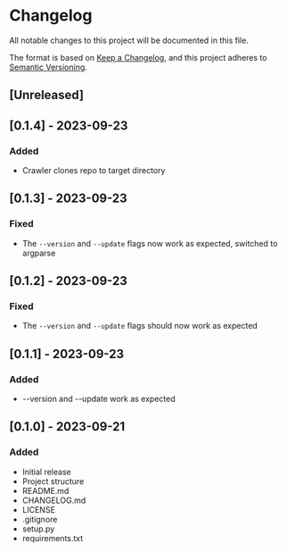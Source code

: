 # Changelog

All notable changes to this project will be documented in this file.

The format is based on [Keep a Changelog](https://keepachangelog.com/en/1.0.0/), 
and this project adheres to [Semantic Versioning](https://semver.org/spec/v2.0.0.html).

## [Unreleased]

## [0.1.4] - 2023-09-23

### Added

- Crawler clones repo to target directory

## [0.1.3] - 2023-09-23

### Fixed

- The `--version` and `--update` flags now work as expected, switched to argparse

## [0.1.2] - 2023-09-23

### Fixed

- The `--version` and `--update` flags should now work as expected

## [0.1.1] - 2023-09-23

### Added

- --version and --update work as expected

## [0.1.0] - 2023-09-21

### Added

- Initial release
- Project structure
- README.md
- CHANGELOG.md
- LICENSE
- .gitignore
- setup.py
- requirements.txt

